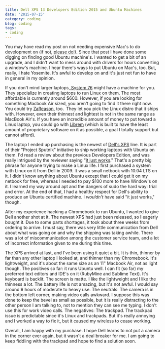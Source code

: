 ```yaml
---
title: Dell XPS 13 Developers Edition 2015 and Ubuntu Machines
date: '2015-07-15'
category: coding
blog: coding
tags:
- coding
---
```


You may have read my post on not needing expensive Mac's to do development on (if not, <a href="http://www.nikkilizmurray.com/everyone-has-macs-and-those-are-expensive-do-i-need-a-mac/">please do!</a>). Since that post I have done some digging on finding good Ubuntu machine's. I wanted to get a bit of an upgrade, and I didn't want to mess around with drivers for hours converting a window's machine. I hear there's ways to put Ubuntu on Mac's, too. But, really, I hate Yosemite. It's awful to develop on and it's just not fun to have in general in my opinion.

If you don't mind larger laptops,<a href="https://system76.com/laptops/galago?utm_source=google_search&amp;utm_medium=cpc_text&amp;utm_term=ubuntu-laptop&amp;utm_content=ubuntu-laptop_galu1-sleek.txt&amp;utm_campaign=keyword" target="_blank"> System 76</a> might have a machine for you. They specialize in creating laptops to run Linux on them. The most affordable is currently around $600. However, if you are looking for something Macbook Air sized, you aren't going to find it there right now. You could try <a href="http://zareason.com/shop/Laptops/" target="_blank">ZaReason</a>, too.  They let you pick the Linux distro that it ships with. However, even their thinnest and lightest is not in the same range as MacBook Air's. If you have an incredible amount of money to put toward a Linux laptop, you could go with <a href="https://www.crowdsupply.com/purism/librem-15" target="_blank">Librem</a> (which is built to have the least amount of proprietary software on it as possible, a goal I totally support but cannot afford).

The laptop I ended up purchasing is the newest of <a href="http://www.dell.com/us/business/p/xps-13-linux/pd?oc=&amp;model_id=xps-13-linux&amp;l=en&amp;s=bsd" target="_blank">Dell's XPS</a> line. It is part of their "Project Sputnik" initiative to ship working laptops with Ubuntu on them. I'd read a review about the previous Developers Edition, and was really intrigued by the reviewer saying "<a href="http://arstechnica.com/gadgets/2013/04/it-just-works-dell-xps-13-developer-edition-linux-ultrabook-review/" target="_blank">it just works</a>." That's a pretty big phrase for anyone trying to make a Linux life. I first purchased a system with Linux on it from Dell in 2009. It was a small netbook with 10.04 LTS on it. I didn't know anything about Ubuntu except that I could get it on my netbook for free, whereas I needed to pay $100 more to have Window's on it. I learned my way around apt and the dangers of sudo the hard way: trial and error. At the end of that, I had a healthy respect for Dell's ability to produce an Ubuntu certified machine. I <em>wouldn't</em> have said "it just works," though.

After my experience hacking a Chromebook to run Ubuntu, I wanted to give Dell another shot at it. The newest XPS had just been released, so I eagerly bought it. Due to some parts shortages, it took about three weeks from ordering to arrive. I must say, there was very little communication from Dell about what was going on and why the shipping was taking awhile. There was a lot of miscommunication among the customer service team, and a lot of incorrect information given to me during this time.

The XPS arrived at last, and I've been using it quiet a bit. It is thin, thinner by far than any other laptop I looked at, and thinner than my Chromebook. It's lightweight, and it's about the same size as an 11" Macbook Air, not as light though. The positives so far: it runs Ubuntu well. I can fit (so far) my preferred text editors and IDE's on it (RubyMine and Sublime Text). It's keyboard is backlit. The screen is matte. I like the lightweight and I like the thinness a lot. The battery life is not amazing, but it's not awful. I would say around 9 hours of moderate to heavy use.  The neutrals: The camera is in the bottom left corner, making video calls awkward. I suppose this was done to keep the bevel as small as possible, but it is really distracting to the other person I am talking to, not to mention they can see me typing. I don't use this for work video calls. The negatives: The trackpad. The trackpad issue is predictable since it's Linux and trackpads. But it's really annoying and I worked a way to fix it, but it caused my wireless to cease working. 

Overall, I am happy with my purchase. I hope Dell learns to not put a camera in the corner ever again, but it wasn't a deal breaker for me. I am going to keep fiddling with the trackpad and hope to find a solution soon.
